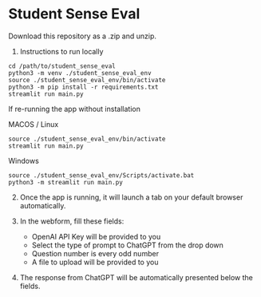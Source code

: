 # Student Sense Eval

Download this repository as a .zip and unzip.

1. Instructions to run locally

```{python}
cd /path/to/student_sense_eval
python3 -m venv ./student_sense_eval_env
source ./student_sense_eval_env/bin/activate
python3 -m pip install -r requirements.txt
streamlit run main.py
```

If re-running the app without installation

MACOS / Linux
```{python}
source ./student_sense_eval_env/bin/activate
streamlit run main.py
```

Windows
```{python}
source ./student_sense_eval_env/Scripts/activate.bat
python3 -m streamlit run main.py
```


2. Once the app is running, it will launch a tab on your default browser automatically. 

3. In the webform, fill these fields:
    - OpenAI API Key will be provided to you
    - Select the type of prompt to ChatGPT from the drop down
    - Question number is every odd number
    - A file to upload will be provided to you

4. The response from ChatGPT will be automatically presented below the fields.

